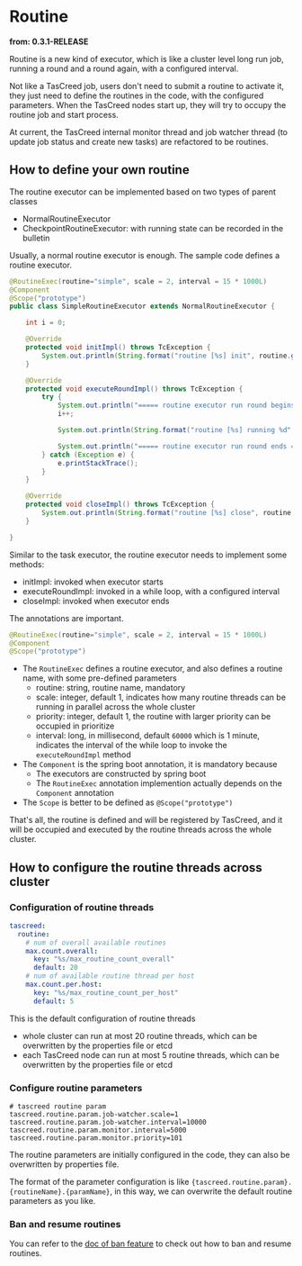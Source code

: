 # Routine

**from: 0.3.1-RELEASE**

Routine is a new kind of executor, which is like a cluster level long run job, running a round and a round again, with a configured interval.

Not like a TasCreed job, users don't need to submit a routine to activate it, they just need to define the routines in the code, with the configured parameters. When the TasCreed nodes start up, they will try to occupy the routine job and start process.

At current, the TasCreed internal monitor thread and job watcher thread (to update job status and create new tasks) are refactored to be routines.

## How to define your own routine

The routine executor can be implemented based on two types of parent classes
- NormalRoutineExecutor
- CheckpointRoutineExecutor: with running state can be recorded in the bulletin

Usually, a normal routine executor is enough. The sample code defines a routine executor.

```java
@RoutineExec(routine="simple", scale = 2, interval = 15 * 1000L)
@Component
@Scope("prototype")
public class SimpleRoutineExecutor extends NormalRoutineExecutor {

    int i = 0;

    @Override
    protected void initImpl() throws TcException {
        System.out.println(String.format("routine [%s] init", routine.getFullName()));
    }

    @Override
    protected void executeRoundImpl() throws TcException {
        try {
            System.out.println("===== routine executor run round begins =====");
            i++;

            System.out.println(String.format("routine [%s] running %d", routine.getFullName(), i));

            System.out.println("===== routine executor run round ends =====");
        } catch (Exception e) {
            e.printStackTrace();
        }
    }

    @Override
    protected void closeImpl() throws TcException {
        System.out.println(String.format("routine [%s] close", routine.getFullName()));
    }

}
```

Similar to the task executor, the routine executor needs to implement some methods:
- initImpl: invoked when executor starts
- executeRoundImpl: invoked in a while loop, with a configured interval
- closeImpl: invoked when executor ends

The annotations are important.
```java
@RoutineExec(routine="simple", scale = 2, interval = 15 * 1000L)
@Component
@Scope("prototype")
```
- The `RoutineExec` defines a routine executor, and also defines a routine name, with some pre-defined parameters
	+ routine: string, routine name, mandatory
	+ scale: integer, default 1, indicates how many routine threads can be running in parallel across the whole cluster
	+ priority: integer, default 1, the routine with larger priority can be occupied in prioritize
	+ interval: long, in millisecond, default `60000` which is 1 minute, indicates the interval of the while loop to invoke the `executeRoundImpl` method
- The `Component` is the spring boot annotation, it is mandatory because
	+ The executors are constructed by spring boot
	+ The `RoutineExec` annotation implemention actually depends on the `Component` annotation
- The `Scope` is better to be defined as `@Scope("prototype")`

That's all, the routine is defined and will be registered by TasCreed, and it will be occupied and executed by the routine threads across the whole cluster.

## How to configure the routine threads across cluster

### Configuration of routine threads
```yaml
tascreed:
  routine:
    # num of overall available routines
    max.count.overall:
      key: "%s/max_routine_count_overall"
      default: 20
    # num of available routine thread per host
    max.count.per.host:
      key: "%s/max_routine_count_per_host"
      default: 5
```
This is the default configuration of routine threads
- whole cluster can run at most 20 routine threads, which can be overwritten by the properties file or etcd
- each TasCreed node can run at most 5 routine threads, which can be overwritten by the properties file or etcd

### Configure routine parameters
```properties
# tascreed routine param
tascreed.routine.param.job-watcher.scale=1
tascreed.routine.param.job-watcher.interval=10000
tascreed.routine.param.monitor.interval=5000
tascreed.routine.param.monitor.priority=101
```
The routine parameters are initially configured in the code, they can also be overwritten by properties file.

The format of the parameter configuration is like `{tascreed.routine.param}.{routineName}.{paramName}`, in this way, we can overwrite the default routine parameters as you like.

### Ban and resume routines

You can refer to the [doc of ban feature](BanJobs.md) to check out how to ban and resume routines.
